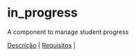 # in_progress

A component to manage student progress

[Descrição](#descricao) | [Requisitos](#requisitos) |